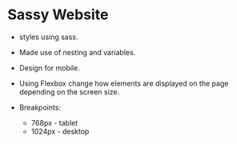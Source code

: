 # Sassy Website

* styles using sass. 
* Made use of nesting and variables.
* Design for mobile.

* Using Flexbox change how elements are displayed on the page depending on the screen size.
* Breakpoints:
    - 768px - tablet 
    - 1024px - desktop 

